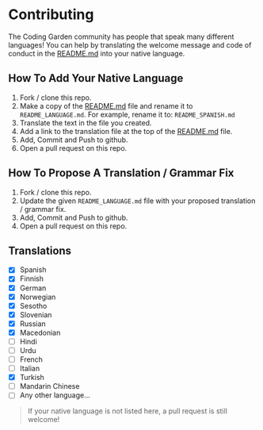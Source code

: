 # Contributing

The Coding Garden community has people that speak many different languages! You can help by translating the welcome message and code of conduct in the [README.md](./README.md) into your native language.

## How To Add Your Native Language

1. Fork / clone this repo.
1. Make a copy of the [README.md](./README.md) file and rename it to `README_LANGUAGE.md`. For example, rename it to: `README_SPANISH.md`
1. Translate the text in the file you created.
1. Add a link to the translation file at the top of the [README.md](./README.md) file.
1. Add, Commit and Push to github.
1. Open a pull request on this repo.

## How To Propose A Translation / Grammar Fix

1. Fork / clone this repo.
1. Update the given `README_LANGUAGE.md` file with your proposed translation / grammar fix.
1. Add, Commit and Push to github.
1. Open a pull request on this repo.

## Translations

* [x] Spanish
* [x] Finnish
* [x] German
* [x] Norwegian
* [x] Sesotho
* [x] Slovenian
* [x] Russian
* [x] Macedonian
* [ ] Hindi
* [ ] Urdu
* [ ] French
* [ ] Italian
* [x] Turkish
* [ ] Mandarin Chinese
* [ ] Any other language...

>If your native language is not listed here, a pull request is still welcome!
